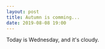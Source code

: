 ```yaml
---
layout: post
title: Autumn is comming...
date: 2019-08-08 19:00
---
```


Today is Wednesday, and it's cloudy.
